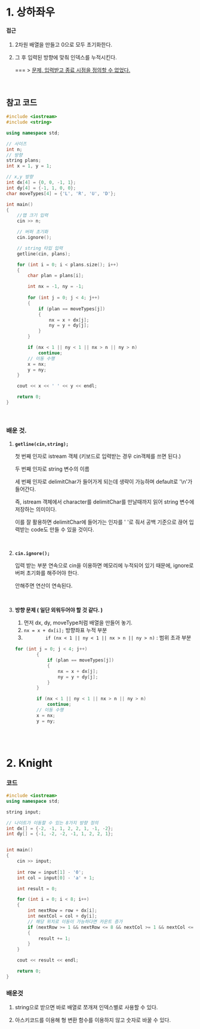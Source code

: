 # 1. 상하좌우

#### 접근

1. 2차원 배열을 만들고 0으로 모두 초기화한다.

2. 그 후 입력된 방향에 맞춰 인덱스를 누적시킨다.

    === > <u>문제, 입력받고 종료 시점을 정의할 수 없었다.</u>

   </br> 

## 참고 코드

```c++
#include <iostream>
#include <string>

using namespace std;

// 사이즈 
int n;
// 방향
string plans;
int x = 1, y = 1;

// x,y 방향
int dx[4] = {0, 0, -1, 1};
int dy[4] = {-1, 1, 0, 0};
char moveTypes[4] = {'L', 'R', 'U', 'D'};

int main()
{
    //맵 크기 입력
    cin >> n;

    // 버퍼 초기화
    cin.ignore(); 

    // string 타입 입력
    getline(cin, plans);

    for (int i = 0; i < plans.size(); i++)
    {
        char plan = plans[i];

        int nx = -1, ny = -1;
        
        for (int j = 0; j < 4; j++)
        {
            if (plan == moveTypes[j])
            {
                nx = x + dx[j];
                ny = y + dy[j];
            }
        }

        if (nx < 1 || ny < 1 || nx > n || ny > n)
            continue;
        // 이동 수행
        x = nx;
        y = ny;
    }

    cout << x << ' ' << y << endl;

    return 0;
}

```

</br> 

### 배운 것.

1. **`getline(cin,string);`** 

   첫 번째 인자로 istream 객체 (키보드로 입력받는 경우 cin객체를 쓰면 된다.)

   두 번째 인자로 string 변수의 이름

   세 번째 인자로 delimitChar가 들어가게 되는데 생략이 가능하며 default로 '\n'가 들어간다.

   즉, istream 객체에서 character를 delimitChar를 만날때까지 읽어 string 변수에 저장하는 의미이다.

   이를 잘 활용하면 delimitChar에 들어가는 인자를 ' '로 줘서 공백 기준으로 끊어 입력받는 code도 만들 수 있을 것이다.

   </br> 

2. **`cin.ignore();`** 

   입력 받는 부분 연속으로 cin을 이용하면 메모리에 누적되어 있기 때문에, ignore로 버퍼 초기화를 해주어야 한다.

   안해주면 연산이 연속된다.

   </br> 

3. **방향 문제 ( 일단 외워두어야 할 것 같다. )**

   1. 먼저 dx, dy, moveType처럼 배열을 만들어 놓기.
   2. `nx = x + dx[i];`  방향좌표 누적 부분
   3. `        if (nx < 1 || ny < 1 || nx > n || ny > n)` : 범위 초과 부분

   ```c++
   for (int j = 0; j < 4; j++)
           {
               if (plan == moveTypes[j])
               {
                   nx = x + dx[j];
                   ny = y + dy[j];
               }
           }
   
           if (nx < 1 || ny < 1 || nx > n || ny > n)
               continue;
           // 이동 수행
           x = nx;
           y = ny;
   ```

   

   </br> 
   
   </br> 

# 2. Knight

### 코드

```c++
#include <iostream>
using namespace std;

string input;

// 나이트가 이동할 수 있는 8가지 방향 정의
int dx[] = {-2, -1, 1, 2, 2, 1, -1, -2};
int dy[] = {-1, -2, -2, -1, 1, 2, 2, 1};


int main()
{
    cin >> input;
  
    int row = input[1] - '0';
    int col = input[0] - 'a' + 1;

    int result = 0;

    for (int i = 0; i < 8; i++)
    {
        int nextRow = row + dx[i];
        int nextCol = col + dy[i];
        // 해당 위치로 이동이 가능하다면 카운트 증가
        if (nextRow >= 1 && nextRow <= 8 && nextCol >= 1 && nextCol <= 8)
        {
            result += 1;
        }
    }

    cout << result << endl;

    return 0;
}
```

### 배운것

1. string으로 받으면 바로 배열로 쪼개져 인덱스별로 사용할 수 있다.

2. 아스키코드를 이용해  형 변환 함수를 이용하지 않고 숫자로 바꿀 수 있다.

   